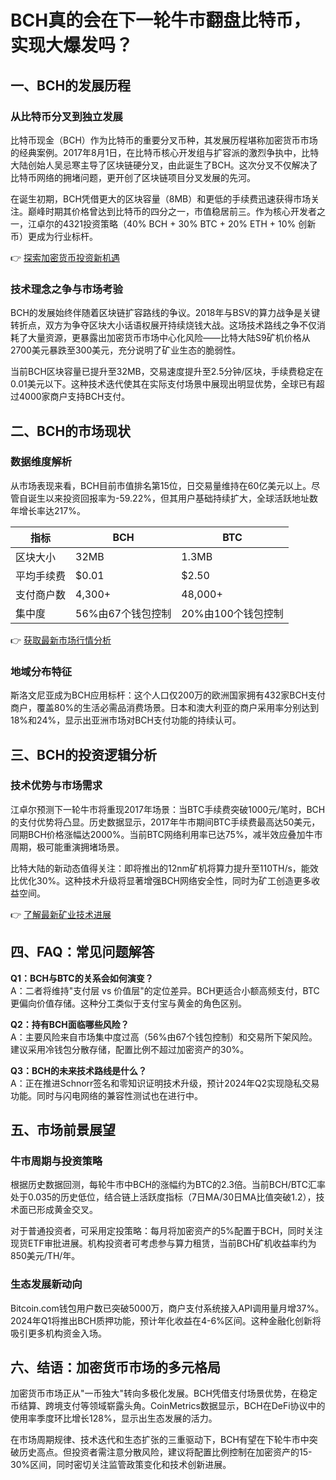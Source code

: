 # BCH真的会在下一轮牛市翻盘比特币，实现大爆发吗？

## 一、BCH的发展历程

### 从比特币分叉到独立发展
比特币现金（BCH）作为比特币的重要分叉币种，其发展历程堪称加密货币市场的经典案例。2017年8月1日，在比特币核心开发组与扩容派的激烈争执中，比特大陆创始人吴忌寒主导了区块链硬分叉，由此诞生了BCH。这次分叉不仅解决了比特币网络的拥堵问题，更开创了区块链项目分叉发展的先河。

在诞生初期，BCH凭借更大的区块容量（8MB）和更低的手续费迅速获得市场关注。巅峰时期其价格曾达到比特币的四分之一，市值稳居前三。作为核心开发者之一，江卓尔的4321投资策略（40% BCH + 30% BTC + 20% ETH + 10% 创新币）更成为行业标杆。

👉 [探索加密货币投资新机遇](https://bit.ly/okx_welcome)

### 技术理念之争与市场考验
BCH的发展始终伴随着区块链扩容路线的争议。2018年与BSV的算力战争是关键转折点，双方为争夺区块大小话语权展开持续烧钱大战。这场技术路线之争不仅消耗了大量资源，更暴露出加密货币市场中心化风险——比特大陆S9矿机价格从2700美元暴跌至300美元，充分说明了矿业生态的脆弱性。

当前BCH区块容量已提升至32MB，交易速度提升至2.5分钟/区块，手续费稳定在0.01美元以下。这种技术迭代使其在实际支付场景中展现出明显优势，全球已有超过4000家商户支持BCH支付。

## 二、BCH的市场现状

### 数据维度解析
从市场表现来看，BCH目前市值排名第15位，日交易量维持在60亿美元以上。尽管自诞生以来投资回报率为-59.22%，但其用户基础持续扩大，全球活跃地址数年增长率达217%。

| 指标         | BCH       | BTC       |
|--------------|-----------|-----------|
| 区块大小     | 32MB      | 1.3MB     |
| 平均手续费   | $0.01     | $2.50     |
| 支付商户数   | 4,300+    | 48,000+   |
| 集中度       | 56%由67个钱包控制 | 20%由100个钱包控制 |

👉 [获取最新市场行情分析](https://bit.ly/okx_welcome)

### 地域分布特征
斯洛文尼亚成为BCH应用标杆：这个人口仅200万的欧洲国家拥有432家BCH支付商户，覆盖80%的生活必需品消费场景。日本和澳大利亚的商户采用率分别达到18%和24%，显示出亚洲市场对BCH支付功能的持续认可。

## 三、BCH的投资逻辑分析

### 技术优势与市场需求
江卓尔预测下一轮牛市将重现2017年场景：当BTC手续费突破1000元/笔时，BCH的支付优势将凸显。历史数据显示，2017年牛市期间BTC手续费最高达50美元，同期BCH价格涨幅达2000%。当前BTC网络利用率已达75%，减半效应叠加牛市周期，极可能重演拥堵场景。

比特大陆的新动态值得关注：即将推出的12nm矿机将算力提升至110TH/s，能效比优化30%。这种技术升级将显著增强BCH网络安全性，同时为矿工创造更多收益空间。

👉 [了解最新矿业技术进展](https://bit.ly/okx_welcome)

## 四、FAQ：常见问题解答

**Q1：BCH与BTC的关系会如何演变？**  
A：二者将维持"支付层 vs 价值层"的定位差异。BCH更适合小额高频支付，BTC更偏向价值存储。这种分工类似于支付宝与黄金的角色区别。

**Q2：持有BCH面临哪些风险？**  
A：主要风险来自市场集中度过高（56%由67个钱包控制）和交易所下架风险。建议采用冷钱包分散存储，配置比例不超过加密资产的30%。

**Q3：BCH的未来技术路线是什么？**  
A：正在推进Schnorr签名和零知识证明技术升级，预计2024年Q2实现隐私交易功能。同时与闪电网络的兼容性测试也在进行中。

## 五、市场前景展望

### 牛市周期与投资策略
根据历史数据回测，每轮牛市中BCH的涨幅约为BTC的2.3倍。当前BCH/BTC汇率处于0.035的历史低位，结合链上活跃度指标（7日MA/30日MA比值突破1.2），技术面已形成黄金交叉。

对于普通投资者，可采用定投策略：每月将加密资产的5%配置于BCH，同时关注现货ETF审批进展。机构投资者可考虑参与算力租赁，当前BCH矿机收益率约为850美元/TH/年。

### 生态发展新动向
Bitcoin.com钱包用户数已突破5000万，商户支付系统接入API调用量月增37%。2024年Q1将推出BCH质押功能，预计年化收益在4-6%区间。这种金融化创新将吸引更多机构资金入场。

## 六、结语：加密货币市场的多元格局

加密货币市场正从"一币独大"转向多极化发展。BCH凭借支付场景优势，在稳定币结算、跨境支付等领域崭露头角。CoinMetrics数据显示，BCH在DeFi协议中的使用率季度环比增长128%，显示出生态发展的活力。

在市场周期规律、技术迭代和生态扩张的三重驱动下，BCH有望在下轮牛市中突破历史高点。但投资者需注意分散风险，建议将配置比例控制在加密资产的15-30%区间，同时密切关注监管政策变化和技术创新进展。